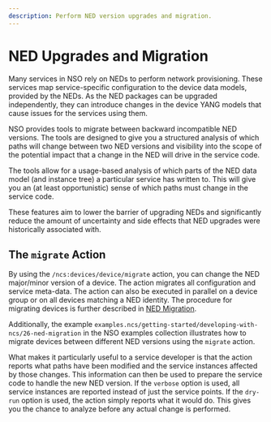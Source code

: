 ```yaml
---
description: Perform NED version upgrades and migration.
---
```


# NED Upgrades and Migration

Many services in NSO rely on NEDs to perform network provisioning. These services map service-specific configuration to the device data models, provided by the NEDs. As the NED packages can be upgraded independently, they can introduce changes in the device YANG models that cause issues for the services using them.

NSO provides tools to migrate between backward incompatible NED versions. The tools are designed to give you a structured analysis of which paths will change between two NED versions and visibility into the scope of the potential impact that a change in the NED will drive in the service code.

The tools allow for a usage-based analysis of which parts of the NED data model (and instance tree) a particular service has written to. This will give you an (at least opportunistic) sense of which paths must change in the service code.

These features aim to lower the barrier of upgrading NEDs and significantly reduce the amount of uncertainty and side effects that NED upgrades were historically associated with.

## The `migrate` Action <a href="#ug.ned.migration.migration" id="ug.ned.migration.migration"></a>

By using the `/ncs:devices/device/migrate` action, you can change the NED major/minor version of a device. The action migrates all configuration and service meta-data. The action can also be executed in parallel on a device group or on all devices matching a NED identity. The procedure for migrating devices is further described in [NED Migration](../../../administration/management/package-management.md#ug.package\_mgmt.ned\_migration).

Additionally, the example `examples.ncs/getting-started/developing-with-ncs/26-ned-migration` in the NSO examples collection illustrates how to migrate devices between different NED versions using the `migrate` action.

What makes it particularly useful to a service developer is that the action reports what paths have been modified and the service instances affected by those changes. This information can then be used to prepare the service code to handle the new NED version. If the `verbose` option is used, all service instances are reported instead of just the service points. If the `dry-run` option is used, the action simply reports what it would do. This gives you the chance to analyze before any actual change is performed.

